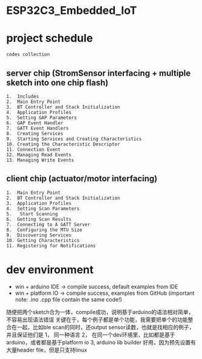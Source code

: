 # ESP32C3_Embedded_IoT

# project schedule 

```
codes collection
```

## server chip (StromSensor interfacing + multiple sketch into one chip flash)
```
1.	Includes
2.	Main Entry Point
3.	BT Controller and Stack Initialization
4.	Application Profiles
5.	Setting GAP Parameters
6.	GAP Event Handler
7.	GATT Event Handlers
8.	Creating Services
9.	Starting Services and Creating Characteristics
10.	Creating the Characteristic Descriptor
11.	Connection Event
12.	Managing Read Events
13.	Managing Write Events
```

## client chip (actuator/motor interfacing)
```
1.	Main Entry Point
2.	BT Controller and Stack Initialization
3.	Application Profiles
4.	Setting Scan Parameters 
5.	 Start Scanning
6.	Getting Scan Results
7.	Connecting to A GATT Server
8.	Configuring the MTU Size
9.	Discovering Services
10.	Getting Characteristics
11.	Registering for Notifications
```



# dev environment
* win + arduino IDE  -> compile success, default examples from IDE
* win + platform IO  -> compile success, examples from GitHub (important note: .ino .cpp file contain the same code!)


随便把两个sketch合为一体，compile成功，说明基于arduino的语法相对简单，不容易出现语法错误
关键在于，每个例子都是单个功能，我需要把单个的功能整合在一起，比如ble scan的同时，还output sensor读数，也就是找相应的例子，并且保证他们是
1， 同一种语言
2， 在同一个dev环境里，比如都是基于arduino，或者都是基于platform io
3, arduino lib builder 好用，因为预先设置有大量header file，但是只支持linux
